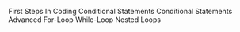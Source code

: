 First Steps In Coding
Conditional Statements
Conditional Statements Advanced
For-Loop
While-Loop
Nested Loops
